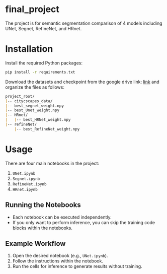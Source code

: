 # final_project
The project is for semantic segmentation comparison of 4 models including UNet, Segnet, RefineNet, and HRnet.

# Installation
Install the required Python packages:

```bash
pip install -r requirements.txt
```

Download the datasets and checkpoint from the google drive link: [link](https://drive.google.com/file/d/1C-Ggk8glo8UlmG9Z6A-QluKHIEtCgdIK/view?usp=sharing)
and organize the files as follows:
```markdown
project_root/
|-- citycscapes_data/
|-- best_segnet_weight.npy
|-- best_Unet_weight.npy
|-- HRnet/
|   |-- best_HRNet_weight.npy
|-- refineNet/
    |-- best_RefineNet_weight.npy
```
# Usage

There are four main notebooks in the project:

1. `UNet.ipynb`
2. `Segnet.ipynb`
3. `RefineNet.ipynb`
4. `HRnet.ipynb`

## Running the Notebooks

- Each notebook can be executed independently.
- If you only want to perform inference, you can skip the training code blocks within the notebooks.

## Example Workflow

1. Open the desired notebook (e.g., `UNet.ipynb`).
2. Follow the instructions within the notebook.
3. Run the cells for inference to generate results without training.  